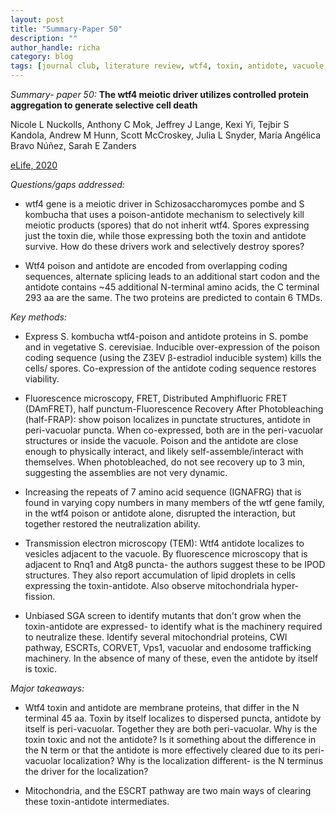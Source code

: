 ```yaml
---
layout: post
title: "Summary-Paper 50"
description: ""
author_handle: richa
category: blog
tags: [journal club, literature review, wtf4, toxin, antidote, vacuole, IPOD, Vps1, ESCRT, ]
---
```

*Summary- paper 50:*
 **The wtf4 meiotic driver utilizes controlled protein aggregation to generate selective cell death**

Nicole L Nuckolls, Anthony C Mok, Jeffrey J Lange, Kexi Yi, Tejbir S Kandola, Andrew M Hunn, Scott McCroskey, Julia L Snyder, María Angélica Bravo Núñez, Sarah E Zanders 

[eLife, 2020](https://elifesciences.org/articles/55694#s2)

*Questions/gaps addressed:* 

- wtf4 gene is a meiotic driver in Schizosaccharomyces pombe and S kombucha that uses a poison-antidote mechanism to selectively kill meiotic products (spores) that do not inherit wtf4. Spores expressing just the toxin die, while those expressing both the toxin and antidote survive. How do these drivers work and selectively destroy spores?

- Wtf4 poison and antidote are encoded from overlapping coding sequences, alternate splicing leads to an additional start codon and the antidote contains ~45 additional N-terminal amino acids, the C terminal 293 aa are the same. The two proteins are predicted to contain 6 TMDs.


*Key methods:* 

- Express S. kombucha wtf4-poison and antidote proteins in S. pombe and in vegetative S. cerevisiae. Inducible over-expression of the poison coding sequence (using the Z3EV β-estradiol inducible system) kills the cells/ spores. Co-expression of the antidote coding sequence restores viability.

- Fluorescence microscopy, FRET, Distributed Amphifluoric FRET (DAmFRET), half punctum-Fluorescence Recovery After Photobleaching (half-FRAP): show poison localizes in punctate structures, antidote in peri-vacuolar puncta. When co-expressed, both are in the peri-vacuolar structures or inside the vacuole. Poison and the antidote are close enough to physically interact, and likely self-assemble/interact with themselves. When photobleached, do not see recovery up to 3 min, suggesting the assemblies are not very dynamic.

- Increasing the repeats of 7 amino acid sequence (IGNAFRG) that is found in varying copy numbers in many members of the wtf gene family, in the wtf4 poison or antidote alone, disrupted the interaction, but together restored the neutralization ability.

- Transmission electron microscopy (TEM): Wtf4 antidote localizes to vesicles adjacent to the vacuole. By fluorescence microscopy that is adjacent to Rnq1 and Atg8 puncta- the authors suggest these to be IPOD structures. They also report accumulation of lipid droplets in cells expressing the toxin-antidote. Also observe mitochondriala hyper-fission.

- Unbiased SGA screen to identify mutants that don't grow when the toxin-antidote are expressed- to identify what is the machinery required to neutralize these. Identify several mitochondrial proteins, CWI pathway, ESCRTs, CORVET, Vps1, vacuolar and endosome trafficking machinery. In the absence of many of these, even the antidote by itself is toxic.

*Major takeaways:*

- Wtf4 toxin and antidote are membrane proteins, that differ in the N terminal 45 aa. Toxin by itself localizes to dispersed puncta, antidote by itself is peri-vacuolar. Together they are both peri-vacuolar. Why is the toxin toxic and not the antidote? Is it something about the difference in the N term or that the antidote is more effectively cleared due to its peri-vacuolar localization? Why is the localization different- is the N terminus the driver for the localization?

- Mitochondria, and the ESCRT pathway are two main ways of clearing these toxin-antidote intermediates. 

